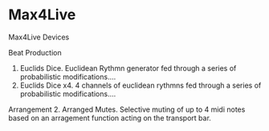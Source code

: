 # Max4Live
Max4Live Devices

Beat Production
1.  Euclids Dice.   Euclidean Rythmn generator fed through a series of probabilistic modifications....
2.  Euclids Dice x4.  4 channels of euclidean rythmns fed through a series of probabilistic modifications....


Arrangement
2.  Arranged Mutes.   Selective muting of up to 4 midi notes based on an arragement function acting on the transport bar.   
